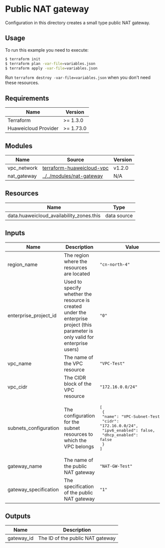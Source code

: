 # Public NAT gateway

Configuration in this directory creates a small type public NAT gateway.

## Usage

To run this example you need to execute:

```bash
$ terraform init
$ terraform plan -var-file=variables.json
$ terraform apply -var-file=variables.json
```

Run `terraform destroy -var-file=variables.json` when you don't need these resources.

## Requirements

| Name | Version |
|------|---------|
| Terraform | >= 1.3.0 |
| Huaweicloud Provider | >= 1.73.0 |

## Modules

<!-- markdownlint-disable MD013 -->
| Name | Source | Version |
|------|--------|---------|
| vpc_network | [terraform-huaweicloud-vpc](https://github.com/terraform-huaweicloud-modules/terraform-huaweicloud-vpc) | v1.2.0 |
| nat_gateway | [../../modules/nat-gateway](../../modules/nat-gateway/README.md) | N/A |
<!-- markdownlint-enable MD013 -->

## Resources

| Name | Type |
|------|------|
| data.huaweicloud_availability_zones.this | data source |

## Inputs

<!-- markdownlint-disable MD013 -->
| Name | Description | Value |
|------|-------------|-------|
| region_name | The region where the resources are located | `"cn-north-4"` |
| enterprise_project_id | Used to specify whether the resource is created under the enterprise project (this parameter is only valid for enterprise users) | `"0"` |
| vpc_name | The name of the VPC resource | `"VPC-Test"` |
| vpc_cidr | The CIDR block of the VPC resource | `"172.16.0.0/24"` |
| subnets_configuration | The configuration for the subnet resources to which the VPC belongs | <pre>[<br>  {<br>    "name": "VPC-Subnet-Test",<br>    "cidr": "172.16.0.0/24",<br>    "ipv6_enabled": false,<br>    "dhcp_enabled": false<br>  }<br>]</pre> |
| gateway_name | The name of the public NAT gateway | `"NAT-GW-Test"` |
| gateway_specification | The specification of the public NAT gateway | `"1"` |
<!-- markdownlint-enable MD013 -->

## Outputs

| Name | Description |
|------|-------------|
| gateway_id | The ID of the public NAT gateway |
